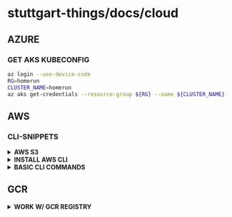 # stuttgart-things/docs/cloud

## AZURE

### GET AKS KUBECONFIG

```bash
az login --use-device-code
RG=homerun
CLUSTER_NAME=homerun
az aks get-credentials --resource-group ${RG} --name ${CLUSTER_NAME}
```


## AWS

### CLI-SNIPPETS

<details><summary><b>AWS S3</b></summary>

```bash
# LIST BUCKETS
aws s3 ls

# CREATE BUCKET
aws s3 mb s3://ankit-devops

# LIST BUCKET CONTENT
aws s3 ls s3://terraform-20240319071635887700000001

# COPY FILE TO BUCKET
aws s3 cp cic-k8s-role-service-account.yml s3://terraform-20240319071635887700000001/test.yml

# LIST VPCS
aws ec2 --query 'Vpcs[*].{name:Tags[?Key==`Name`].Value|[0], VpcId:VpcId, Cidr:CidrBlockAssociationSet[*].CidrBlock}' describe-vpcs
```

</details>

<details><summary><b>INSTALL AWS CLI</b></summary>

The AWS Command Line Interface (AWS CLI) is a unified tool to manage your AWS services. With just one tool to download and configure, you can control multiple AWS services from the command line and automate them through scripts.

### INSTALLATION

#### Requirements

You must be able to extract or "unzip" the downloaded package. If your operating system doesn't have the built-in unzip command, use an equivalent.

#### Install the AWS CLI

To [install the AWS CLI](https://docs.aws.amazon.com/cli/latest/userguide/getting-started-install.html) you must run the following commands.

```bash
curl "https://awscli.amazonaws.com/awscli-exe-linux-x86_64.zip" -o "awscliv2.zip"
unzip awscliv2.zip
sudo ./aws/install
```

Confirm the installation with the following command.

```bash
aws --version
```

```yaml
kind: Secret
apiVersion: v1
metadata:
  name: basic
type: Opaque
stringData:
  .gitconfig: |
    [url "https://<USERNAME>:<TOKEN>@github.<ENT>.com"]
        insteadOf = https://github.<ENT>.com
    [user]
        name = Patrick Hermann
        email = patrick.hermann@sva.de
  .git-credentials: |
    https://<USERNAME>:<TOKEN>@github.<ENT>.com
```

</details>

<details><summary><b>BASIC CLI COMMANDS</b></summary>

| COMMAND                   | DESCRIPTION                                                                   | EXAMPLE CALL                                                                                                                                  |
| ------------------------- | ----------------------------------------------------------------------------- | --------------------------------------------------------------------------------------------------------------------------------------------- |
| get-caller-identity       | Returns details about the IAM user                                            | aws sts get-caller-identity --output text                                                                                                     |
| describe-instances        | Display detailed information about all instances that are managed by you      | aws ec2 describe-instances --filter Name=tag:Name,Values=dev-server                                                                           |
| start-instances           | Starts the specified instance                                                 | aws ec2 start-instances --instance-ids i-5c8282ed i-44a44ac3                                                                                  |
| stop-instances            | Stops the specified instance                                                  | aws ec2 stop-instances --instance-ids i-5c8282ed                                                                                              |
| terminate-instances       | Terminates the specified instance                                             | aws ec2 terminate-instances --instance-ids i-44a44ac3                                                                                         |
| create-tags               | Adds a new tag to the specified instance                                      | aws ec2 create-tags --resources i-dddddd70 --tags Key=Department,Value=Finance                                                                |
| attach-volume             | Attaches a specified volume to a particular instance                          | aws ec2 attach-volume --volume-id vol-1d5cc8cc --instance-id i-dddddd70 --device /dev/sdh                                                     |
| run-instances             | Creates a new AWS EC2 instance                                                | aws ec2 run-instances --image-id ami-22111148 --count 1 --instance-type t1.micro --key-name stage-key --security-groups my-aws-security-group |
| reboot-instances          | Reboots the given instance                                                    | aws ec2 reboot-instances --instance-ids i-dddddd70                                                                                            |
| modify-instance-attribute | Changes an attribute of existing instance                                     | aws ec2 modify-instance-attribute --instance-id i-44a44ac3 --instance-type "{\"Value\": \"m1.small\"}"                                        |
| create-image              | Creates new image                                                             | aws ec2 create-image --instance-id i-44a44ac3 --name "Dev AMI" --description "AMI for development server"                                     |
| get-console-output        | Displays whatever was sent to the system console for your particular instance | aws ec2 get-console-output --instance-id i-44a44ac3                                                                                           |
| monitor-instances         | Enables advanced cloudwatch monitoring                                        | aws ec2 monitor-instances --instance-ids i-44a44ac3                                                                                           |
| describe-key-pairs        | Displays all keypairs created so far                                          | aws ec2 describe-key-pairs                                                                                                                    |
| describe-subnets          | Describes one or more of your subnets                                         | aws ec2 describe-subnets                                                                                                                      |
| describe-vpcs             | Describes one or more of your VPCs                                            | aws ec2 describe-vpcs                                                                                                                         |

Reference Links:

- [15 Essential Amazon AWS EC2 CLI Command](https://www.thegeekstuff.com/2016/04/aws-ec2-cli-examples/)
- [describe-VPCs](https://docs.aws.amazon.com/cli/latest/reference/ec2/describe-vpcs.html)
- [describe-subnets](https://docs.aws.amazon.com/cli/latest/reference/ec2/describe-subnets.html)

</details>

## GCR

<details><summary><b>WORK W/ GCR REGISTRY</b></summary>

## LOGIN W/HELM AT GCR

```bash
cat gcr.json | helm registry login -u _json_key --password-stdin \eu.gcr.io
```

## PUSH OCI HELM CHART TO GCR

```bash
helm package ./sthings-helm-toolkit
helm push sthings-helm-toolkit-2.4.7.tgz oci://eu.gcr.io/stuttgart-things/sthings-helm-toolkit
```

## LOGIN W/NERDCTL AT GCR

```bash
cat gcr.json | nerdctl login -u _json_key --password-stdin \eu.gcr.io
```

## ADD GCR TO HARBOR (REGISTRY)

Endpoint: https://eu.gcr.io
Access ID: \_json_key

<details><summary><b>Access Secret</b></summary>

```yaml
{
  "type": "service_account",
  "project_id": "",
  "private_key_id": "",
  "private_key": "",
  "client_email": "",
  "client_id": "",
  "auth_uri": "",
  "token_uri": "",
  "auth_provider_x509_cert_url": "",
  "client_x509_cert_url": "",
}
```

</details>

</details>
